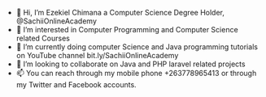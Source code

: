 - 👋 Hi, I’m Ezekiel Chimana a Computer Science Degree Holder, @SachiiOnlineAcademy
- 👀 I’m interested in Computer Programming and Computer Science related Courses
- 🌱 I’m currently doing computer Science and Java programming tutorials on YouTube channel bit.ly/SachiiOnlineAcademy 
- 💞️ I’m looking to collaborate on Java and PHP laravel related projects
- 📫 You can reach through my mobile phone +263778965413 or through my Twitter and Facebook accounts. 

<!---
SachiiOnlineAcademy/SachiiOnlineAcademy is a ✨ special ✨ repository because its `README.md` (this file) appears on your GitHub profile.
You can click the Preview link to take a look at your changes.
--->
